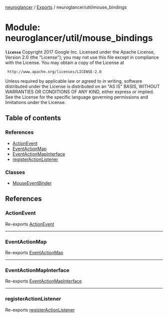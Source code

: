 [neuroglancer](../README.md) / [Exports](../modules.md) / neuroglancer/util/mouse\_bindings

# Module: neuroglancer/util/mouse\_bindings

**`license`**
Copyright 2017 Google Inc.
Licensed under the Apache License, Version 2.0 (the "License");
you may not use this file except in compliance with the License.
You may obtain a copy of the License at

     http://www.apache.org/licenses/LICENSE-2.0

Unless required by applicable law or agreed to in writing, software
distributed under the License is distributed on an "AS IS" BASIS,
WITHOUT WARRANTIES OR CONDITIONS OF ANY KIND, either express or implied.
See the License for the specific language governing permissions and
limitations under the License.

## Table of contents

### References

- [ActionEvent](neuroglancer_util_mouse_bindings.md#actionevent)
- [EventActionMap](neuroglancer_util_mouse_bindings.md#eventactionmap)
- [EventActionMapInterface](neuroglancer_util_mouse_bindings.md#eventactionmapinterface)
- [registerActionListener](neuroglancer_util_mouse_bindings.md#registeractionlistener)

### Classes

- [MouseEventBinder](../classes/neuroglancer_util_mouse_bindings.MouseEventBinder.md)

## References

### ActionEvent

Re-exports [ActionEvent](../interfaces/neuroglancer_util_event_action_map.ActionEvent.md)

___

### EventActionMap

Re-exports [EventActionMap](../classes/neuroglancer_util_event_action_map.EventActionMap.md)

___

### EventActionMapInterface

Re-exports [EventActionMapInterface](neuroglancer_util_event_action_map.md#eventactionmapinterface)

___

### registerActionListener

Re-exports [registerActionListener](neuroglancer_util_event_action_map.md#registeractionlistener)
